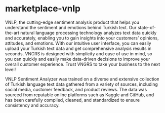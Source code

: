 # marketplace-vnlp
VNLP, the cutting-edge sentiment analysis product that helps you understand the sentiment and emotions behind Turkish text. Our state-of-the-art natural language processing technology analyzes text data quickly and accurately, enabling you to gain insights into your customers’ opinions, attitudes, and emotions. With our intuitive user interface, you can easily upload your Turkish text data and get comprehensive analysis results in seconds. VNGRS is designed with simplicity and ease of use in mind, so you can quickly and easily make data-driven decisions to improve your overall customer experience. Trust VNGRS to take your business to the next level!

VNLP Sentiment Analyzer was trained on a diverse and extensive collection of Turkish language text data gathered from a variety of sources, including social media, customer feedback, and product reviews. The data was sourced from reputable online platforms such as Kaggle and GitHub, and has been carefully compiled, cleaned, and standardized to ensure consistency and accuracy.
